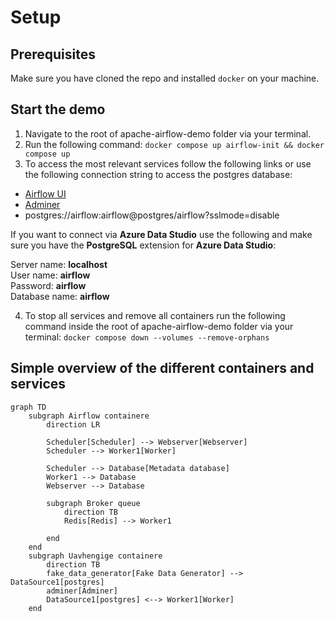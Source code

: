 # Setup

## Prerequisites

Make sure you have cloned the repo and installed `docker` on your machine.

## Start the demo

1. Navigate to the root of apache-airflow-demo folder via your terminal.
2. Run the following command: `docker compose up airflow-init && docker compose up`
3. To access the most relevant services follow the following links or use the following connection string to access the postgres database:

- [Airflow UI](http://localhost:8080)
- [Adminer](http://localhost:33380)
- postgres://airflow:airflow@postgres/airflow?sslmode=disable

If you want to connect via **Azure Data Studio** use the following and make sure you have the **PostgreSQL** extension for **Azure Data Studio**:

Server name: **localhost**\
User name: **airflow**\
Password: **airflow**\
Database name: **airflow**

4. To stop all services and remove all containers run the following command inside the root of apache-airflow-demo folder via your terminal: `docker compose down --volumes --remove-orphans`


## Simple overview of the different containers and services
```mermaid
graph TD
    subgraph Airflow containere
        direction LR
        
        Scheduler[Scheduler] --> Webserver[Webserver]
        Scheduler --> Worker1[Worker]

        Scheduler --> Database[Metadata database]
        Worker1 --> Database
        Webserver --> Database
        
        subgraph Broker queue
            direction TB
            Redis[Redis] --> Worker1

        end
    end
    subgraph Uavhengige containere 
		direction TB 
	    fake_data_generator[Fake Data Generator] --> DataSource1[postgres]
	    adminer[Adminer]
	    DataSource1[postgres] <--> Worker1[Worker]
	end

```
